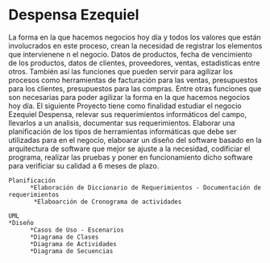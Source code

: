 # Despensa Ezequiel
La forma en la que hacemos negocios hoy día y todos los valores que están involucrados en este proceso, crean la necesidad de registrar los elementos que intervienene n el negocio. Datos de productos, fecha de vencimiento de los productos, datos de clientes, proveedores, ventas, estadisticas entre otros. También así las funciones que pueden servir para agilizar los procesos como herramientas de facturación para las ventas, presupuestos para los clientes, presupuestos para las compras.
  Entre otras funciones que son necesarias para poder agilizar la forma en la que hacemos negocios hoy día.
    El siguiente Proyecto tiene como finalidad estudiar el negocio Ezequiel Despensa, relevar sus requerimientos informáticos del campo, llevarlos a un analisis, documentar sus requerimientos. Elaborar una planificación de los tipos de herramientas informáticas que debe ser utilizadas para en el negocio, elaboarar un diseño del software basado en la arquitectura de software que mejor se ajuste a la necesidad, codificiar el programa, realizar las pruebas y poner en funcionamiento dicho software para verificiar su calidad a 6 meses de plazo.
   
    Planificación
          *Elaboración de Diccionario de Requerimientos - Documentación de requerimientos
           *Elaboarción de Cronograma de actividades
    
    UML
    *Diseño
          *Casos de Uso - Escenarios
          *Diagrama de Clases
          *Diagrama de Actividades
          *Diagrama de Secuencias
          
          
